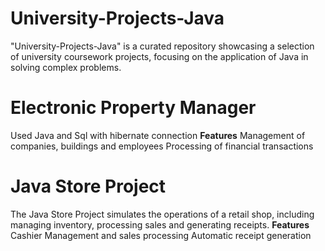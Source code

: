 # University-Projects-Java
"University-Projects-Java" is a curated repository showcasing a selection of university coursework projects, focusing on the application of Java in solving complex problems.

# Electronic Property Manager
Used Java and Sql with hibernate connection
**Features**
Management of companies, buildings and employees
Processing of financial transactions

# Java Store Project
The Java Store Project simulates the operations of a retail shop, including managing inventory, processing sales and generating receipts.
**Features**
Cashier Management and sales processing
Automatic receipt generation
